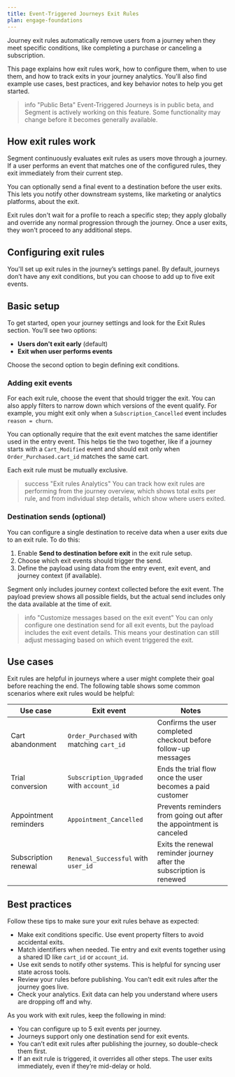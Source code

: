 ```yaml
---
title: Event-Triggered Journeys Exit Rules
plan: engage-foundations
---
```


Journey exit rules automatically remove users from a journey when they meet specific conditions, like completing a purchase or canceling a subscription.

This page explains how exit rules work, how to configure them, when to use them, and how to track exits in your journey analytics. You'll also find example use cases, best practices, and key behavior notes to help you get started.

> info "Public Beta"
> Event-Triggered Journeys is in public beta, and Segment is actively working on this feature. Some functionality may change before it becomes generally available.

## How exit rules work

Segment continuously evaluates exit rules as users move through a journey. If a user performs an event that matches one of the configured rules, they exit immediately from their current step.

You can optionally send a final event to a destination before the user exits. This lets you notify other downstream systems, like marketing or analytics platforms, about the exit.

Exit rules don't wait for a profile to reach a specific step; they apply globally and override any normal progression through the journey. Once a user exits, they won't proceed to any additional steps.

## Configuring exit rules

You'll set up exit rules in the journey’s settings panel. By default, journeys don’t have any exit conditions, but you can choose to add up to five exit events.

## Basic setup

To get started, open your journey settings and look for the Exit Rules section. You’ll see two options:

- **Users don't exit early** (default)
- **Exit when user performs events**

Choose the second option to begin defining exit conditions.

### Adding exit events

For each exit rule, choose the event that should trigger the exit. You can also apply filters to narrow down which versions of the event qualify. For example, you might exit only when a `Subscription_Cancelled` event includes `reason = churn`.

You can optionally require that the exit event matches the same identifier used in the entry event. This helps tie the two together, like if a journey starts with a `Cart_Modified` event and should exit only when `Order_Purchased.cart_id` matches the same cart.

Each exit rule must be mutually exclusive. 

> success "Exit rules Analytics"
> You can track how exit rules are performing from the journey overview, which shows total exits per rule, and from individual step details, which show where users exited.

### Destination sends (optional)

You can configure a single destination to receive data when a user exits due to an exit rule. To do this:

1. Enable **Send to destination before exit** in the exit rule setup.
2. Choose which exit events should trigger the send.
3. Define the payload using data from the entry event, exit event, and journey context (if available).

Segment only includes journey context collected before the exit event. The payload preview shows all possible fields, but the actual send includes only the data available at the time of exit.

> info "Customize messages based on the exit event"
> You can only configure one destination send for all exit events, but the payload includes the exit event details. This means your destination can still adjust messaging based on which event triggered the exit.

## Use cases

Exit rules are helpful in journeys where a user might complete their goal before reaching the end. The following table shows some common scenarios where exit rules would be helpful:

| Use case              | Exit event                                | Notes                                                                |
| --------------------- | ----------------------------------------- | -------------------------------------------------------------------- |
| Cart abandonment      | `Order_Purchased` with matching `cart_id` | Confirms the user completed checkout before follow-up messages       |
| Trial conversion      | `Subscription_Upgraded` with `account_id` | Ends the trial flow once the user becomes a paid customer            |
| Appointment reminders | `Appointment_Cancelled`                   | Prevents reminders from going out after the appointment is canceled  |
| Subscription renewal  | `Renewal_Successful` with `user_id`       | Exits the renewal reminder journey after the subscription is renewed |


## Best practices

Follow these tips to make sure your exit rules behave as expected:

- Make exit conditions specific. Use event property filters to avoid accidental exits.
- Match identifiers when needed. Tie entry and exit events together using a shared ID like `cart_id` or `account_id`.
- Use exit sends to notify other systems. This is helpful for syncing user state across tools.
- Review your rules before publishing. You can’t edit exit rules after the journey goes live.
- Check your analytics. Exit data can help you understand where users are dropping off and why.

As you work with exit rules, keep the following in mind:

- You can configure up to 5 exit events per journey.
- Journeys support only one destination send for exit events.
- You can’t edit exit rules after publishing the journey, so double-check them first.
- If an exit rule is triggered, it overrides all other steps. The user exits immediately, even if they’re mid-delay or hold.
